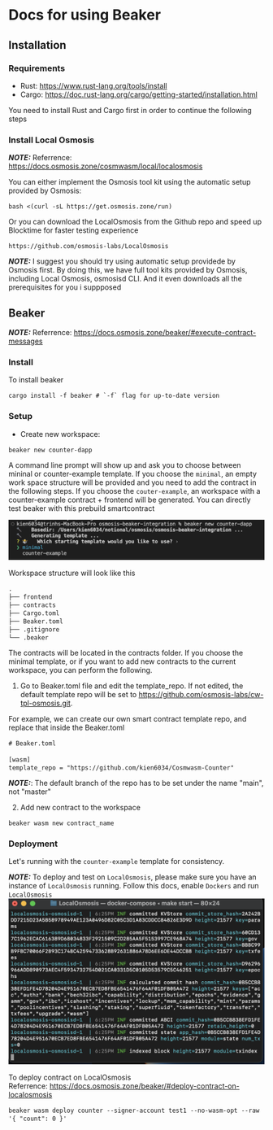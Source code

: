 # Docs for using Beaker 

## Installation 
### Requirements 
- Rust: https://www.rust-lang.org/tools/install
- Cargo: https://doc.rust-lang.org/cargo/getting-started/installation.html

You need to install Rust and Cargo first in order to continue the following steps 

### Install Local Osmosis 
**_NOTE:_** Referrence: https://docs.osmosis.zone/cosmwasm/local/localosmosis

You can either implement the Osmosis tool kit using the automatic setup provided by Osmosis:
```
bash <(curl -sL https://get.osmosis.zone/run)
``` 

Or you can download the LocalOsmosis from the Github repo and speed up Blocktime for faster testing experience
```
https://github.com/osmosis-labs/LocalOsmosis
``` 

**_NOTE:_** I suggest you should try using automatic setup providede by Osmosis first. By doing this, we have full tool kits provided by Osmosis, including Local Osmosis, osmosisd CLI. And it even downloads all the prerequisites for you i suppposed 


## Beaker

**_NOTE:_** Referrence:  https://docs.osmosis.zone/beaker/#execute-contract-messages

### Install 
To install beaker
```
cargo install -f beaker # `-f` flag for up-to-date version
```

### Setup 
- Create new workspace: 
```
beaker new counter-dapp
``` 
A command line prompt will show up and ask you to choose between mininal or counter-example template. If you choose the `minimal`, an empty work space structure will be provided and you need to add the contract in the following steps. If you choose the `couter-example`, an workspace with a counter-example contract + frontend will be generated. You can directly test beaker with this prebuild smartcontract

![plot](./assets/beaker_new.png)

Workspace structure will look like this
```
.
├── frontend
├── contracts
├── Cargo.toml
├── Beaker.toml
├── .gitignore
└── .beaker
```

The contracts will be located in the contracts folder. If you choose the minimal template, or if you want to add new contracts to the current workspace, you can perform the following.

1. Go to Beaker.toml file and edit the template_repo. If not edited, the default template repo will be set to https://github.com/osmosis-labs/cw-tpl-osmosis.git.

For example, we can create our own smart contract template repo, and replace that inside the Beaker.toml 
```
# Beaker.toml

[wasm]
template_repo = "https://github.com/kien6034/Cosmwasm-Counter"
```
**_NOTE:_**: The default branch of the repo has to be set under the name "main", not "master"

2. Add new contract to the workspace 
```
beaker wasm new contract_name
``` 


### Deployment 
Let's running with the `counter-example` template for consistency. 

**_NOTE:_** To deploy and test on `LocalOsmosis`, please make sure you have an instance of `LocalOsmosis` running. 
Follow this docs, enable `Dockers` and run `LocalOsmosis`
![plot](./assets/local_osmosis.png)

To deploy contract on LocalOsmosis
<br>
Referrence: https://docs.osmosis.zone/beaker/#deploy-contract-on-localosmosis
```
beaker wasm deploy counter --signer-account test1 --no-wasm-opt --raw '{ "count": 0 }'
``` 